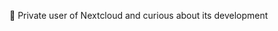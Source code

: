 👀 Private user of Nextcloud and curious about its development
<!---
StefInP/StefInP is a ✨ special ✨ repository because its `README.md` (this file) appears on your GitHub profile.
You can click the Preview link to take a look at your changes.
--->
